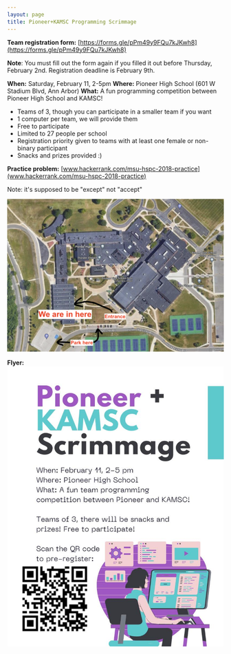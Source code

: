 ```yaml
---
layout: page
title: Pioneer+KAMSC Programming Scrimmage
---
```



**Team registration form:** [https://forms.gle/pPm49y9FQu7kJKwh8](https://forms.gle/pPm49y9FQu7kJKwh8)

**Note**: You must fill out the form again if you filled it out before Thursday, February 2nd. Registration deadline is February 9th.

**When:** Saturday, February 11, 2-5pm
**Where:** Pioneer High School (601 W Stadium Blvd, Ann Arbor)
**What:** A fun programming competition between Pioneer High School and KAMSC! 
- Teams of 3, though you can participate in a smaller team if you want
- 1 computer per team, we will provide them
- Free to participate
- Limited to 27 people per school
- Registration priority given to teams with at least one female or non-binary participant
- Snacks and prizes provided :)

**Practice problem:** [www.hackerrank.com/msu-hspc-2018-practice](www.hackerrank.com/msu-hspc-2018-practice)

Note: it's supposed to be "except" not "accept"

![](comp_map.png)
  

 **Flyer:**
 ![](flyer.jpg)